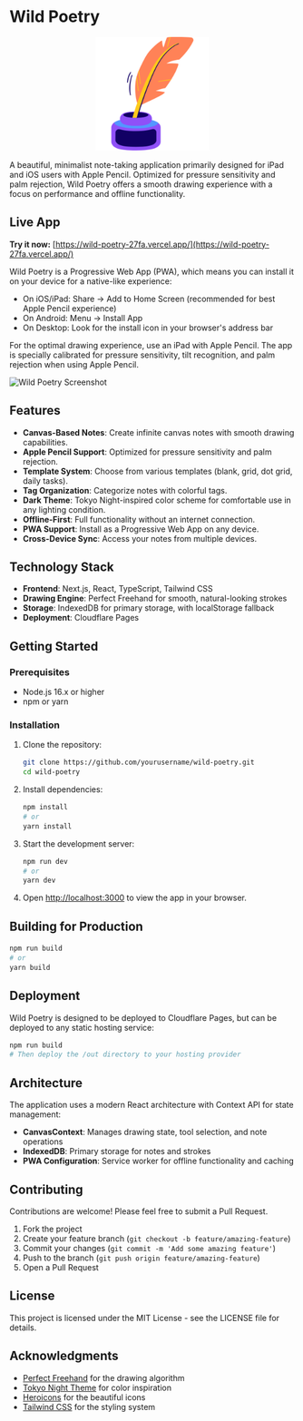# Wild Poetry

<p align="center">
  <img src="./images/wild-poetry-logo.png" alt="Wild Poetry Logo" width="200">
</p>

A beautiful, minimalist note-taking application primarily designed for iPad and iOS users with Apple Pencil. Optimized for pressure sensitivity and palm rejection, Wild Poetry offers a smooth drawing experience with a focus on performance and offline functionality.

## Live App

**Try it now:** [https://wild-poetry-27fa.vercel.app/](https://wild-poetry-27fa.vercel.app/)

Wild Poetry is a Progressive Web App (PWA), which means you can install it on your device for a native-like experience:
- On iOS/iPad: Share → Add to Home Screen (recommended for best Apple Pencil experience)
- On Android: Menu → Install App
- On Desktop: Look for the install icon in your browser's address bar

For the optimal drawing experience, use an iPad with Apple Pencil. The app is specially calibrated for pressure sensitivity, tilt recognition, and palm rejection when using Apple Pencil.

![Wild Poetry Screenshot](https://via.placeholder.com/800x450.png?text=Wild+Poetry+Screenshot)

## Features

- **Canvas-Based Notes**: Create infinite canvas notes with smooth drawing capabilities.
- **Apple Pencil Support**: Optimized for pressure sensitivity and palm rejection.
- **Template System**: Choose from various templates (blank, grid, dot grid, daily tasks).
- **Tag Organization**: Categorize notes with colorful tags.
- **Dark Theme**: Tokyo Night-inspired color scheme for comfortable use in any lighting condition.
- **Offline-First**: Full functionality without an internet connection.
- **PWA Support**: Install as a Progressive Web App on any device.
- **Cross-Device Sync**: Access your notes from multiple devices.

## Technology Stack

- **Frontend**: Next.js, React, TypeScript, Tailwind CSS
- **Drawing Engine**: Perfect Freehand for smooth, natural-looking strokes
- **Storage**: IndexedDB for primary storage, with localStorage fallback
- **Deployment**: Cloudflare Pages

## Getting Started

### Prerequisites

- Node.js 16.x or higher
- npm or yarn

### Installation

1. Clone the repository:
   ```bash
   git clone https://github.com/yourusername/wild-poetry.git
   cd wild-poetry
   ```

2. Install dependencies:
   ```bash
   npm install
   # or
   yarn install
   ```

3. Start the development server:
   ```bash
   npm run dev
   # or
   yarn dev
   ```

4. Open [http://localhost:3000](http://localhost:3000) to view the app in your browser.

## Building for Production

```bash
npm run build
# or
yarn build
```

## Deployment

Wild Poetry is designed to be deployed to Cloudflare Pages, but can be deployed to any static hosting service:

```bash
npm run build
# Then deploy the /out directory to your hosting provider
```

## Architecture

The application uses a modern React architecture with Context API for state management:

- **CanvasContext**: Manages drawing state, tool selection, and note operations
- **IndexedDB**: Primary storage for notes and strokes
- **PWA Configuration**: Service worker for offline functionality and caching

## Contributing

Contributions are welcome! Please feel free to submit a Pull Request.

1. Fork the project
2. Create your feature branch (`git checkout -b feature/amazing-feature`)
3. Commit your changes (`git commit -m 'Add some amazing feature'`)
4. Push to the branch (`git push origin feature/amazing-feature`)
5. Open a Pull Request

## License

This project is licensed under the MIT License - see the LICENSE file for details.

## Acknowledgments

- [Perfect Freehand](https://github.com/steveruizok/perfect-freehand) for the drawing algorithm
- [Tokyo Night Theme](https://github.com/enkia/tokyo-night-vscode-theme) for color inspiration
- [Heroicons](https://heroicons.com/) for the beautiful icons
- [Tailwind CSS](https://tailwindcss.com/) for the styling system
